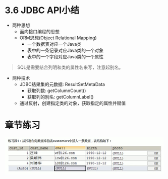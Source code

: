 # 3.6 JDBC API小结

- 两种思想
    - 面向接口编程的思想
    - ORM思想(Object Relational Mapping)
        - 一个数据表对应一个Java类
        - 表中的一条记录对应Java类的一个对象
        - 表中的一个字段对应Java类的一个属性

> SQL是需要结合列明和类的属性名来写，注意起别名。

- 两种技术
    - JDBC结果集的元数据: ResultSetMetaData
        - 获取列数: getColumnCount()
        - 获取列的别名: getColumnLabel()
    - 通过反射，创建指定类的对象，获取指定的属性并赋值

# 章节练习

![img.png](images/exer1.png)

